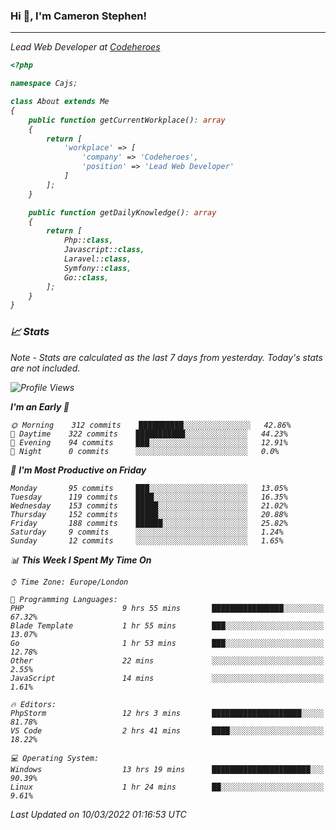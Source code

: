 ### Hi 👋, I'm Cameron Stephen!
<hr>
<p><em>Lead Web Developer at <a href="https://codeheroes.co.uk">Codeheroes</a></p>


```php
<?php

namespace Cajs;

class About extends Me
{
    public function getCurrentWorkplace(): array
    {
        return [
            'workplace' => [
                'company' => 'Codeheroes',
                'position' => 'Lead Web Developer'
            ]
        ];
    }

    public function getDailyKnowledge(): array
    {
        return [
            Php::class,
            Javascript::class,
            Laravel::class,
            Symfony::class,
            Go::class,
        ];
    }
}
```

### 📈 Stats
<p><em>Note - Stats are calculated as the last 7 days from yesterday. Today's stats are not included.</em></p>


<!--START_SECTION:waka-->
![Profile Views](http://img.shields.io/badge/Profile%20Views-217-blue)

**I'm an Early 🐤** 

```text
🌞 Morning    312 commits    ██████████░░░░░░░░░░░░░░░   42.86% 
🌆 Daytime    322 commits    ███████████░░░░░░░░░░░░░░   44.23% 
🌃 Evening    94 commits     ███░░░░░░░░░░░░░░░░░░░░░░   12.91% 
🌙 Night      0 commits      ░░░░░░░░░░░░░░░░░░░░░░░░░   0.0%

```
📅 **I'm Most Productive on Friday** 

```text
Monday       95 commits     ███░░░░░░░░░░░░░░░░░░░░░░   13.05% 
Tuesday      119 commits    ████░░░░░░░░░░░░░░░░░░░░░   16.35% 
Wednesday    153 commits    █████░░░░░░░░░░░░░░░░░░░░   21.02% 
Thursday     152 commits    █████░░░░░░░░░░░░░░░░░░░░   20.88% 
Friday       188 commits    ██████░░░░░░░░░░░░░░░░░░░   25.82% 
Saturday     9 commits      ░░░░░░░░░░░░░░░░░░░░░░░░░   1.24% 
Sunday       12 commits     ░░░░░░░░░░░░░░░░░░░░░░░░░   1.65%

```


📊 **This Week I Spent My Time On** 

```text
⌚︎ Time Zone: Europe/London

💬 Programming Languages: 
PHP                      9 hrs 55 mins       ████████████████░░░░░░░░░   67.32% 
Blade Template           1 hr 55 mins        ███░░░░░░░░░░░░░░░░░░░░░░   13.07% 
Go                       1 hr 53 mins        ███░░░░░░░░░░░░░░░░░░░░░░   12.78% 
Other                    22 mins             ░░░░░░░░░░░░░░░░░░░░░░░░░   2.55% 
JavaScript               14 mins             ░░░░░░░░░░░░░░░░░░░░░░░░░   1.61%

🔥 Editors: 
PhpStorm                 12 hrs 3 mins       ████████████████████░░░░░   81.78% 
VS Code                  2 hrs 41 mins       ████░░░░░░░░░░░░░░░░░░░░░   18.22%

💻 Operating System: 
Windows                  13 hrs 19 mins      ██████████████████████░░░   90.39% 
Linux                    1 hr 24 mins        ██░░░░░░░░░░░░░░░░░░░░░░░   9.61%

```


 Last Updated on 10/03/2022 01:16:53 UTC
<!--END_SECTION:waka-->
